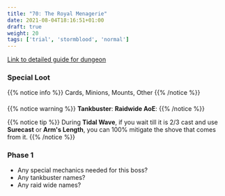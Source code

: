 ```yaml
---
title: "70: The Royal Menagerie"
date: 2021-08-04T18:16:51+01:00
draft: true
weight: 20
tags: ['trial', 'stormblood', 'normal']
---
```

[Link to detailed guide for dungeon](#)

### Special Loot
{{% notice info %}}
Cards, Minions, Mounts, Other
{{% /notice %}}


####
{{% notice warning %}}
**Tankbuster**:
**Raidwide AoE**:
{{% /notice %}}

{{% notice tip %}}
During **Tidal Wave**, if you wait till it is 2/3 cast and use **Surecast** or **Arm's Length**, you can 100% mitigate the shove that comes from it.
{{% /notice %}}

### Phase 1
* Any special mechanics needed for this boss?  
* Any tankbuster names?
* Any raid wide names?

